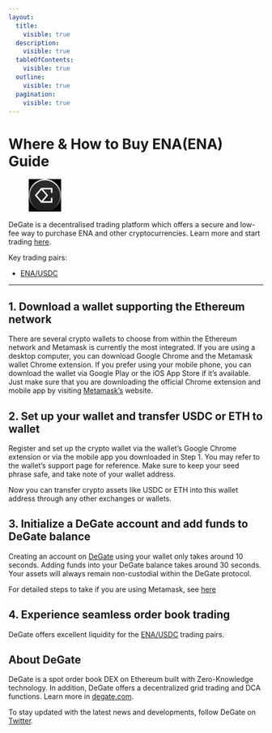 ```yaml
---
layout:
  title:
    visible: true
  description:
    visible: true
  tableOfContents:
    visible: true
  outline:
    visible: true
  pagination:
    visible: true
---
```


# Where & How to Buy ENA(ENA) Guide

<figure><img src="../.gitbook/assets/ena_0x57e114b691db790c35207b2e685d4a43181e60611716284170957.jpg" alt="ENA" width="64"><figcaption></figcaption></figure>

DeGate is a decentralised trading platform which offers a secure and low-fee way to purchase ENA and other cryptocurrencies. Learn more and start trading [here](https://app.degate.com/trade/USDC/0x57e114b691db790c35207b2e685d4a43181e6061?utm_source=howtobuy).&#x20;

Key trading pairs:

* [ENA/USDC](https://app.degate.com/trade/USDC/0x57e114b691db790c35207b2e685d4a43181e6061?utm_source=howtobuy)

***

## 1. Download a wallet supporting the Ethereum network

There are several crypto wallets to choose from within the Ethereum network and Metamask is currently the most integrated. If you are using a desktop computer, you can download Google Chrome and the Metamask wallet Chrome extension. If you prefer using your mobile phone, you can download the wallet via Google Play or the iOS App Store if it’s available. Just make sure that you are downloading the official Chrome extension and mobile app by visiting [Metamask’s](https://metamask.io/) website.

## 2. Set up your wallet and transfer USDC or ETH to wallet

Register and set up the crypto wallet via the wallet’s Google Chrome extension or via the mobile app you downloaded in Step 1. You may refer to the wallet’s support page for reference. Make sure to keep your seed phrase safe, and take note of your wallet address.&#x20;

Now you can transfer crypto assets like USDC or ETH into this wallet address through any other exchanges or wallets.

## 3. Initialize a DeGate account and add funds to DeGate balance

Creating an account on [DeGate](https://app.degate.com/?utm_source=ENA_howtobuy) using your wallet only takes around 10 seconds. Adding funds into your DeGate balance takes around 30 seconds. Your assets will always remain non-custodial within the DeGate protocol.

For detailed steps to take if you are using Metamask, see [here](https://docs.degate.com/v/product_en/main-features/wallet-connectivity/metamask)

## 4. Experience seamless order book trading

DeGate offers excellent liquidity for the [ENA/USDC](https://app.degate.com/trade/USDC/0x57e114b691db790c35207b2e685d4a43181e6061?utm_source=howtobuy) trading pairs.&#x20;

## About DeGate

DeGate is a spot order book DEX on Ethereum built with Zero-Knowledge technology. In addition, DeGate offers a decentralized grid trading and DCA functions.  Learn more in [degate.com](https://degate.com/?utm_source=ENA_howtobuy).

To stay updated with the latest news and developments, follow DeGate on [Twitter](https://twitter.com/degatedex).
